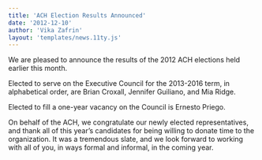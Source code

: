```yaml
---
title: 'ACH Election Results Announced'
date: '2012-12-10'
author: 'Vika Zafrin'
layout: 'templates/news.11ty.js'
---
```

We are pleased to announce the results of the 2012 ACH elections held earlier this month.

Elected to serve on the Executive Council for the 2013-2016 term, in alphabetical order, are Brian Croxall, Jennifer Guiliano, and Mia Ridge.

Elected to fill a one-year vacancy on the Council is Ernesto Priego.  

On behalf of the ACH, we congratulate our newly elected representatives, and thank all of this year’s candidates for being willing to donate time to the organization. It was a tremendous slate, and we look forward to working with all of you, in ways formal and informal, in the coming year.
